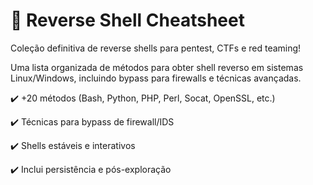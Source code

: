 # 🚀 Reverse Shell Cheatsheet
Coleção definitiva de reverse shells para pentest, CTFs e red teaming!

Uma lista organizada de métodos para obter shell reverso em sistemas Linux/Windows, incluindo bypass para firewalls e técnicas avançadas.

✔️ +20 métodos (Bash, Python, PHP, Perl, Socat, OpenSSL, etc.)    


✔️ Técnicas para bypass de firewall/IDS


✔️ Shells estáveis e interativos


✔️ Inclui persistência e pós-exploração
